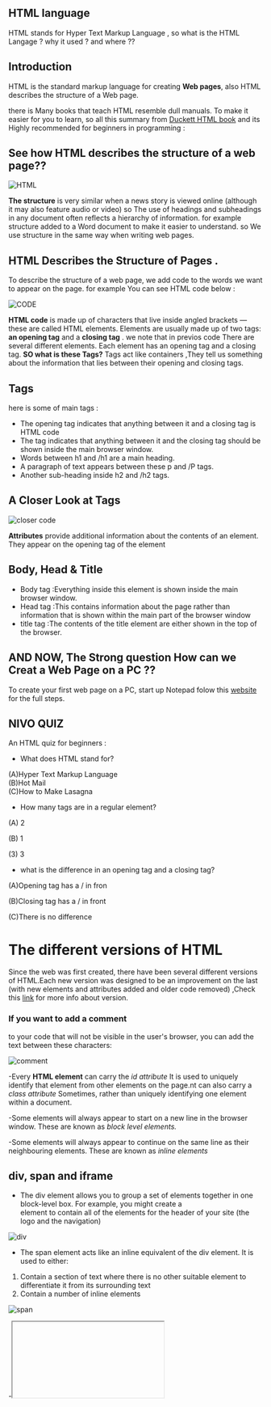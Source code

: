 ## HTML language 
HTML stands for Hyper Text Markup Language , so  what is the HTML Langage ? why it used ? and where ??
## Introduction 
HTML is the standard markup language for creating **Web pages**, also HTML describes the structure of a Web page.

there is Many books that teach HTML resemble dull manuals. To make it easier for you to learn, so all this summary from
[Duckett HTML book](http://www.htmlandcssbook.com/code-samples/) and its Highly recommended for beginners in programming :

 
 ## See how HTML describes the structure of a web page??
 
 ![HTML](https://render.fineartamerica.com/images/rendered/search/print/6.5/8/break/images-medium/2-internet-computer-code-christian-darkin.jpg)
 
 
 **The structure** is very similar when a news story is viewed online (although it may also feature audio or video) so The use of headings and
subheadings in any document often reflects a hierarchy of information. for example structure added to a Word document to make it easier to understand.  so We use
structure in the same way when writing web pages.

## HTML Describes the Structure of Pages .
To describe the structure of a web page, we add code to the words we want to appear on the page.
for example You can see HTML code below :


 ![CODE](https://tse3.mm.bing.net/th?id=OIP.y4vxXzBsVl9q2309bvLWpgHaDA&pid=Api&P=0&w=381&h=156)
 
**HTML code**  is made up of characters that live inside angled brackets — these are called HTML elements. Elements are usually made up of two tags: **an opening tag** and a **closing tag** .
we note that in previos code  There are several different elements. Each element has an opening tag and a closing tag. **SO what is these Tags?**
Tags act like containers ,They tell us  something about the information that lies between their opening and closing tags.
## Tags 
 here is some of main tags :
- The opening <html> tag indicates that anything between it and a closing </html> tag is HTML code
- The <body> tag indicates that anything between it and the closing </body> tag should be shown inside the main browser window.
- Words between h1 and /h1 are a main heading.
- A paragraph of text appears between these p and /P tags.
- Another sub-heading inside h2 and /h2 tags.
 
## A Closer Look at Tags 
![closer code](https://tse3.mm.bing.net/th?id=OIP.NPBAkO5y-2yIzHg2nZGlCgHaBM&pid=Api&P=0&w=515&h=83)


**Attributes** provide additional information about the contents of an element. They appear on the opening tag of the element


## Body, Head & Title
- Body tag :Everything inside this element is shown inside the main browser window.
- Head tag :This contains information about the page rather than information that is shown within the main part of the browser window
- title tag :The contents of the title element are either shown in the top of the browser.

## AND NOW, The Strong question How can we Creat a Web Page on a PC ??
To create your first web page on a PC, start up Notepad folow this [website](https://tutorialsclass.com/exercise/create-webpage-in-html-using-notepad/#:~:text=Steps%20to%20Create%20a%20Webpage%20in%20HTML%20using,5%3A%20View%20the%20HTML%20Page%20using%20Browser.%20) for the full steps.


## NIVO QUIZ 

An HTML quiz for beginners :

- What does HTML stand for?  
                                  
(A)Hyper Text Markup Language                                      
(B)Hot Mail                                                        
(C)How to Make Lasagna  

-  How many tags are in a regular element?
 
  (A) 2 

  (B) 1

  (3) 3

- what is the difference in an opening tag and a closing tag?

(A)Opening tag has a / in fron

(B)Closing tag has a / in front

(C)There is no difference


# The different versions of HTML
Since the web was first created, there have been several different versions of HTML.Each new version was designed
to be an improvement on the last (with new elements and attributes added and older code removed) ,Check this [link](https://www.educba.com/versions-of-html/) for more info about version.
### If you want to add a comment 
to your code that will not be visible in the user's browser, you can add the text between these characters:

![comment](https://tse4.mm.bing.net/th?id=OIP.1ksoMc7QiwENBwGfrGWFRgHaCo&pid=Api&P=0&w=461&h=165)

-Every **HTML element** can carry the *id attribute* It is used to uniquely identify that element from other elements on the page.nt can also carry a *class attribute*
Sometimes, rather than uniquely identifying one element within a document.

-Some elements will always appear to start on a new line in the browser window. These are known as *block level elements.*

-Some elements will always appear to continue on the same line as their neighbouring elements. These are known as *inline elements*

## div, span and iframe

- <div> The div element allows you to group a set of elements together in one block-level box. For example, you might create a <div> element to contain all of the elements for the header of your site (the logo and the navigation)



![div](https://tse4.mm.bing.net/th?id=OIP.I-tsImYHluMVYr22NK9ztQHaFj&pid=Api&P=0&w=213&h=161)

- <span>  The span element acts like an inline equivalent of the div element. It is used to either:
 
1. Contain a section of text where there is no other suitable element to differentiate it from its surrounding text
2. Contain a number of inline elements

![span](https://tse3.mm.bing.net/th?id=OIP.tPbj61nu4qOU1JypoBZdugAAAA&pid=Api&P=0&w=300&h=300)
 
-<iframe> An iframe is like a little window that has been cut into your page — and in that window you can see another page. The term iframe is an abbreviation of inline frame.
 There are afew attributes that you will need to know to use it:
 
 
1. **src** :
The src attribute specifies the
URL of the page to show in the
frame.

2. **height**:
The height attribute specifies
the height of the iframe in pixels.

3. **width**:
The width attribute specifies
the width of the iframe in pixels.

 



















 














